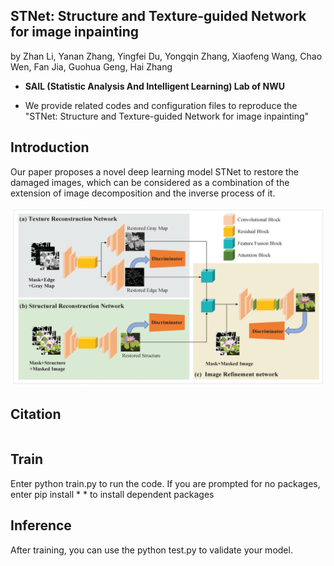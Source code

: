 ## STNet: Structure and Texture-guided Network for image inpainting

by Zhan Li, Yanan Zhang, Yingfei Du, Yongqin Zhang, Xiaofeng Wang, Chao Wen, Fan Jia, Guohua Geng, Hai Zhang

* **SAIL (Statistic Analysis And Intelligent Learning) Lab of NWU**

* We provide related codes and configuration files to reproduce the "STNet: Structure and Texture-guided Network for image inpainting"

## Introduction
Our paper proposes a novel deep learning model STNet to restore the damaged images, which can be considered as a combination of the extension of image decomposition and the inverse process of it.

<div align="center">
  <img src="figures/framework.png" width="1200" />
</div>


## Citation
```

```

## Train
Enter python train.py to run the code. If you are prompted for no packages, enter pip install * * to install dependent packages

## Inference
After training, you can use the python test.py to validate your model.

